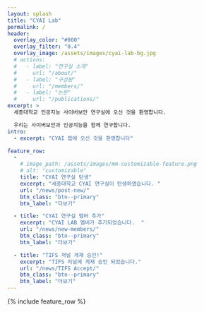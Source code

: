 ```yaml
---
layout: splash
title: "CYAI Lab"
permalink: /
header:
  overlay_color: "#000"
  overlay_filter: "0.4"
  overlay_image: /assets/images/cyai-lab-bg.jpg
  # actions:
  #   - label: "연구실 소개"
  #     url: "/about/"
  #   - label: "구성원"
  #     url: "/members/"
  #   - label: "논문"
  #     url: "/publications/"
excerpt: >
  세종대학교 인공지능 사이버보안 연구실에 오신 것을 환영합니다.   

  우리는 사이버보안과 인공지능을 함께 연구합니다.  
intro: 
  - excerpt: "CYAI 랩에 오신 것을 환영합니다"

feature_row:
  - 
    # image_path: /assets/images/mm-customizable-feature.png
    # alt: "customizable"
    title: "CYAI 연구실 탄생"
    excerpt: "세종대학교 CYAI 연구실이 탄생하였습니다. "
    url: "/news/post-new/"
    btn_class: "btn--primary"
    btn_label: "더보기"

  - title: "CYAI 연구실 멤버 추가"
    excerpt: "CYAI LAB 멤버가 추가되었습니다.  "
    url: "/news/new-members/"
    btn_class: "btn--primary"
    btn_label: "더보기"

  - title: "TIFS 저널 게재 승인!"
    excerpt: "TIFS 저널에 게재 승인 되었습니다."
    url: "/news/TIFS Accept/"
    btn_class: "btn--primary"
    btn_label: "더보기"
---
```

{% include feature_row %}